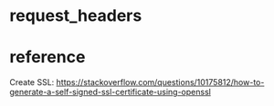 # request_headers

# reference
Create SSL: https://stackoverflow.com/questions/10175812/how-to-generate-a-self-signed-ssl-certificate-using-openssl  